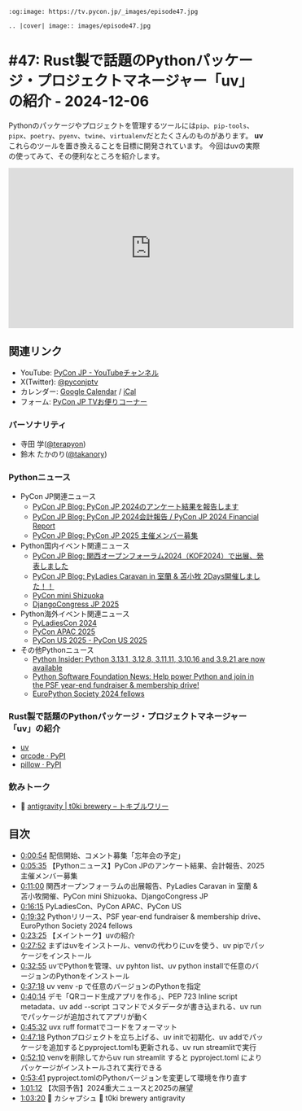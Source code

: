 ```{eval-rst}
:og:image: https://tv.pycon.jp/_images/episode47.jpg

.. |cover| image:: images/episode47.jpg
```

# #47: Rust製で話題のPythonパッケージ・プロジェクトマネージャー「uv」の紹介 - 2024-12-06

Pythonのパッケージやプロジェクトを管理するツールには`pip`、`pip-tools`、`pipx`、`poetry`、`pyenv`、`twine`、`virtualenv`だとたくさんのものがあります。
**uv**これらのツールを置き換えることを目標に開発されています。
今回はuvの実際の使ってみて、その便利なところを紹介します。

<iframe width="560" height="315" src="https://www.youtube.com/embed/wctCG8m5Bjc?si=4ZRW8QLASE733kr1" title="YouTube video player" frameborder="0" allow="accelerometer; autoplay; clipboard-write; encrypted-media; gyroscope; picture-in-picture; web-share" referrerpolicy="strict-origin-when-cross-origin" allowfullscreen></iframe>

## 関連リンク

* YouTube: [PyCon JP - YouTubeチャンネル](https://www.youtube.com/user/PyConJP)
* X(Twitter): [@pyconjptv](https://twitter.com/pyconjptv)
* カレンダー: [Google Calendar](https://calendar.google.com/calendar/embed?src=tv%40pycon.jp&ctz=Asia%2FTokyo&mode=AGENDA) / [iCal](https://calendar.google.com/calendar/ical/tv%40pycon.jp/public/basic.ics)
* フォーム: [PyCon JP TVお便りコーナー](https://docs.google.com/forms/d/e/1FAIpQLSfvL4cKteAaG_czTXjofR83owyjXekG9GNDGC6-jRZCb_2HRw/viewform)

### パーソナリティ

* 寺田 学([@terapyon](https://twitter.com))
* 鈴木 たかのり([@takanory](https://twitter.com/takanory))

### Pythonニュース

* PyCon JP関連ニュース
  * [PyCon JP Blog: PyCon JP 2024のアンケート結果を報告します](https://pyconjp.blogspot.com/2024/10/pyconjp2024-questionnaire.html)
  * [PyCon JP Blog: PyCon JP 2024会計報告 / PyCon JP 2024 Financial Report](https://pyconjp.blogspot.com/2024/11/2024-financial-report.html)
  * [PyCon JP Blog: PyCon JP 2025 主催メンバー募集](https://pyconjp.blogspot.com/2024/12/call-for-organizing-members-ja.html)
* Python国内イベント関連ニュース
  * [PyCon JP Blog: 関西オープンフォーラム2024（KOF2024）で出展、発表しました](https://pyconjp.blogspot.com/2024/11/pycamp-caravan-kof2024-report.html)
  * [PyCon JP Blog: PyLadies Caravan in 室蘭 & 苫小牧 2Days開催しました！！](https://pyconjp.blogspot.com/2024/12/pyladies-caravan-hokkaido2nd.html)
  * [PyCon mini Shizuoka](https://shizuoka.pycon.jp/2024-continue)
  * [DjangoCongress JP 2025](https://djangocongress.jp/)
* Python海外イベント関連ニュース
  * [PyLadiesCon 2024](https://conference.pyladies.com/)
  * [PyCon APAC 2025](https://pycon-apac.python.ph/)
  * [PyCon US 2025 - PyCon US 2025](https://us.pycon.org/2025/)
* その他Pythonニュース
  * [Python Insider: Python 3.13.1, 3.12.8, 3.11.11, 3.10.16 and 3.9.21 are now available](https://blog.python.org/2024/12/python-3131-3128-31111-31016-and-3921.html)
  * [Python Software Foundation News: Help power Python and join in the PSF year-end fundraiser & membership drive!](https://pyfound.blogspot.com/2024/11/help-power-python-2024-fundraiser.html)
  * [EuroPython Society 2024 fellows](https://blog.europython.eu/europython-society-2024-fellows/)

### Rust製で話題のPythonパッケージ・プロジェクトマネージャー「uv」の紹介

* [uv](https://docs.astral.sh/uv/)
* [qrcode · PyPI](https://pypi.org/project/qrcode/)
* [pillow · PyPI](https://pypi.org/project/pillow/)

### 飲みトーク

* 🍺 [antigravity | t0ki brewery – トキブルワリー](https://t0ki.beer/blogs/product/antigravity)

## 目次

* [0:00:54](https://www.youtube.com/watch?v=wctCG8m5Bjc&t=54s) 配信開始、コメント募集「忘年会の予定」
* [0:05:35](https://www.youtube.com/watch?v=wctCG8m5Bjc&t=335s) 【Pythonニュース】PyCon JPのアンケート結果、会計報告、2025主催メンバー募集
* [0:11:00](https://www.youtube.com/watch?v=wctCG8m5Bjc&t=660s) 関西オープンフォーラムの出展報告、PyLadies Caravan in 室蘭 & 苫小牧開催、PyCon mini Shizuoka、DjangoCongress JP
* [0:16:15](https://www.youtube.com/watch?v=wctCG8m5Bjc&t=975s) PyLadiesCon、PyCon APAC、PyCon US
* [0:19:32](https://www.youtube.com/watch?v=wctCG8m5Bjc&t=1172s) Pythonリリース、PSF year-end fundraiser & membership drive、EuroPython Society 2024 fellows
* [0:23:25](https://www.youtube.com/watch?v=wctCG8m5Bjc&t=1405s) 【メイントーク】uvの紹介
* [0:27:52](https://www.youtube.com/watch?v=wctCG8m5Bjc&t=1672s) まずはuvをインストール、venvの代わりにuvを使う、uv pipでパッケージをインストール
* [0:32:55](https://www.youtube.com/watch?v=wctCG8m5Bjc&t=1975s) uvでPythonを管理、uv pyhton list、uv python installで任意のバージョンのPythonをインストール
* [0:37:18](https://www.youtube.com/watch?v=wctCG8m5Bjc&t=2238s) uv venv -p で任意のバージョンのPythonを指定
* [0:40:14](https://www.youtube.com/watch?v=wctCG8m5Bjc&t=2414s) デモ「QRコード生成アプリを作る」、PEP 723 Inline script metadata、uv add --script コマンドでメタデータが書き込まれる、uv runでパッケージが追加されてアプリが動く
* [0:45:32](https://www.youtube.com/watch?v=wctCG8m5Bjc&t=2732s) uvx ruff formatでコードをフォーマット
* [0:47:18](https://www.youtube.com/watch?v=wctCG8m5Bjc&t=2838s) Pythonプロジェクトを立ち上げる、uv initで初期化、uv addでパッケージを追加するとpyproject.tomlも更新される、uv run streamlitで実行
* [0:52:10](https://www.youtube.com/watch?v=wctCG8m5Bjc&t=3130s) venvを削除してからuv run streamlit すると pyproject.toml によりパッケージがインストールされて実行できる
* [0:53:41](https://www.youtube.com/watch?v=wctCG8m5Bjc&t=3221s) pyproject.tomlのPythonバージョンを変更して環境を作り直す
* [1:01:12](https://www.youtube.com/watch?v=wctCG8m5Bjc&t=3672s) 【次回予告】2024重大ニュースと2025の展望
* [1:03:20](https://www.youtube.com/watch?v=wctCG8m5Bjc&t=3800s) 🍻 カシャプシュ 🍺 t0ki brewery antigravity
